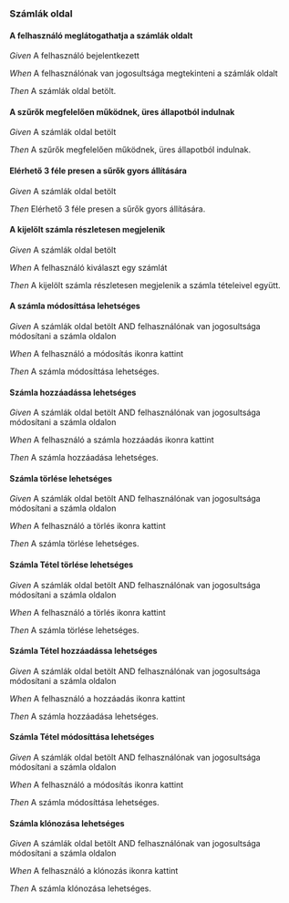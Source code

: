 ### Számlák oldal


#### A felhasználó meglátogathatja a számlák oldalt

_Given_ A felhasználó bejelentkezett

_When_ A felhasználónak van jogosultsága megtekinteni a számlák oldalt

_Then_ A számlák oldal betölt.

#### A szűrők megfelelően működnek, üres állapotból indulnak

_Given_ A számlák oldal betölt

_Then_ A szűrők megfelelően működnek, üres állapotból indulnak.

#### Elérhető 3 féle presen a sűrők gyors állítására

_Given_ A számlák oldal betölt

_Then_ Elérhető 3 féle presen a sűrők gyors állítására.

#### A kijelölt számla részletesen megjelenik

_Given_ A számlák oldal betölt

_When_ A felhasználó kiválaszt egy számlát

_Then_ A kijelölt számla részletesen megjelenik a számla tételeivel együtt.

#### A számla módosíttása lehetséges

_Given_ A számlák oldal betölt AND felhasználónak van jogosultsága módosítani a számla oldalon

_When_ A felhasználó a módosítás ikonra kattint

_Then_ A számla módosíttása lehetséges.

#### Számla hozzáadássa lehetséges

_Given_ A számlák oldal betölt AND felhasználónak van jogosultsága módosítani a számla oldalon

_When_ A felhasználó a számla hozzáadás ikonra kattint

_Then_ A számla hozzáadása lehetséges.

#### Számla törlése lehetséges

_Given_ A számlák oldal betölt AND felhasználónak van jogosultsága módosítani a számla oldalon

_When_ A felhasználó a törlés ikonra kattint

_Then_ A számla törlése lehetséges.

#### Számla Tétel törlése lehetséges

_Given_ A számlák oldal betölt AND felhasználónak van jogosultsága módosítani a számla oldalon

_When_ A felhasználó a törlés ikonra kattint

_Then_ A számla törlése lehetséges.

#### Számla Tétel hozzáadássa lehetséges

_Given_ A számlák oldal betölt AND felhasználónak van jogosultsága módosítani a számla oldalon

_When_ A felhasználó a hozzáadás ikonra kattint

_Then_ A számla hozzáadása lehetséges.

#### Számla Tétel módosíttása lehetséges

_Given_ A számlák oldal betölt AND felhasználónak van jogosultsága módosítani a számla oldalon

_When_ A felhasználó a módosítás ikonra kattint

_Then_ A számla módosíttása lehetséges.

#### Számla klónozása lehetséges

_Given_ A számlák oldal betölt AND felhasználónak van jogosultsága módosítani a számla oldalon

_When_ A felhasználó a klónozás ikonra kattint

_Then_ A számla klónozása lehetséges.
